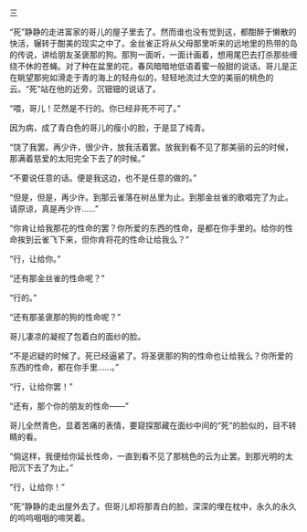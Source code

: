 三

  

“死”静静的走进富家的哥儿的屋子里去了。然而谁也没有觉到这，都酣醉于懒散的快活，辗转于酣美的现实之中了。金丝雀正将从父母那里听来的远地里的热带的岛的传说，讲给朋友圣褒那的狗。那狗一面听，一面计画着，想用尾巴去打杀那些缠绕不休的苍蝇。对了种在盆里的花，春风暗暗地低语着蜜一般甜的说话。哥儿是正在眺望那宛如滑走于青的海上的轻舟似的，轻轻地流过大空的美丽的桃色的云。“死”站在他的近旁，沉钿钿的说话了。

“喂，哥儿！茫然是不行的。你已经非死不可了。”

因为病，成了青白色的哥儿的瘦小的脸，于是显了纯青。

“饶了我罢。再少许，很少许，放我活着罢。放我到看不见了那美丽的云的时候，那满着慈爱的太阳完全下去了的时候。”

“不要说任意的话。便是我这边，也不是任意的做的。”

“但是，但是，再少许。到那云雀落在树丛里为止。到那金丝雀的歌唱完了为止。请原谅，真是再少许……”

“你肯让给我那花的性命的罢？你所爱的东西的性命，是都在你手里的。给你的性命挨到云雀飞下来，但你肯将花的性命让给我么？”

“行，让给你。”

“还有那金丝雀的性命呢？”

“行的。”

“还有那圣褒那的狗的性命呢？”

哥儿凄凉的凝视了包着白的面纱的脸。

“不是迟疑的时候了。死已经逼紧了。将圣褒那的狗的性命也让给我么？你所爱的东西的性命，都在你手里……。”

“行，让给你罢！”

“还有，那个你的朋友的性命——”

哥儿全然青色，显着苦痛的表情，要窥探那藏在面纱中间的“死”的脸似的，目不转睛的看。

“倘这样，我便给你延长性命，一直到看不见了那桃色的云为止罢。到那光明的太阳沉下去了为止。”

“行，让给你！”

“死”静静的走出屋外去了。但哥儿却将那青白的脸，深深的埋在枕中，永久的永久的呜呜咽咽的啼哭着。